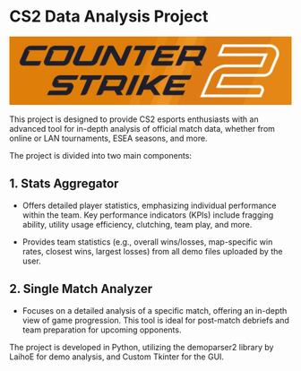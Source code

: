 # CS2 Data Analysis Project

<img src="https://github.com/Armeldt/CS2-ESEA-season-stats-aggregator/blob/main/Assets/logos/counter_strike_2.jpg?raw=true" alt="logo" width="1000"/>

This project is designed to provide CS2 esports enthusiasts with an advanced tool for in-depth analysis of official match data, whether from online or LAN tournaments, ESEA seasons, and more.

The project is divided into two main components:

## 1. Stats Aggregator

- Offers detailed player statistics, emphasizing individual performance within the team. Key performance indicators (KPIs) include fragging ability, utility usage efficiency, clutching, team play, and more.

- Provides team statistics (e.g., overall wins/losses, map-specific win rates, closest wins, largest losses) from all demo files uploaded by the user.

## 2. Single Match Analyzer

- Focuses on a detailed analysis of a specific match, offering an in-depth view of game progression. This tool is ideal for post-match debriefs and team preparation for upcoming opponents.

The project is developed in Python, utilizing the demoparser2 library by LaihoE for demo analysis, and Custom Tkinter for the GUI.

